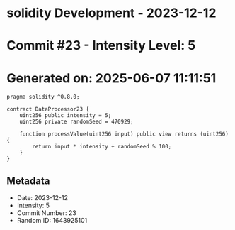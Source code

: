 ﻿# solidity Development - 2023-12-12
# Commit #23 - Intensity Level: 5
# Generated on: 2025-06-07 11:11:51
```solidity
pragma solidity ^0.8.0;

contract DataProcessor23 {
    uint256 public intensity = 5;
    uint256 private randomSeed = 470929;

    function processValue(uint256 input) public view returns (uint256) {
        return input * intensity + randomSeed % 100;
    }
}
```
## Metadata
- Date: 2023-12-12
- Intensity: 5
- Commit Number: 23
- Random ID: 1643925101
